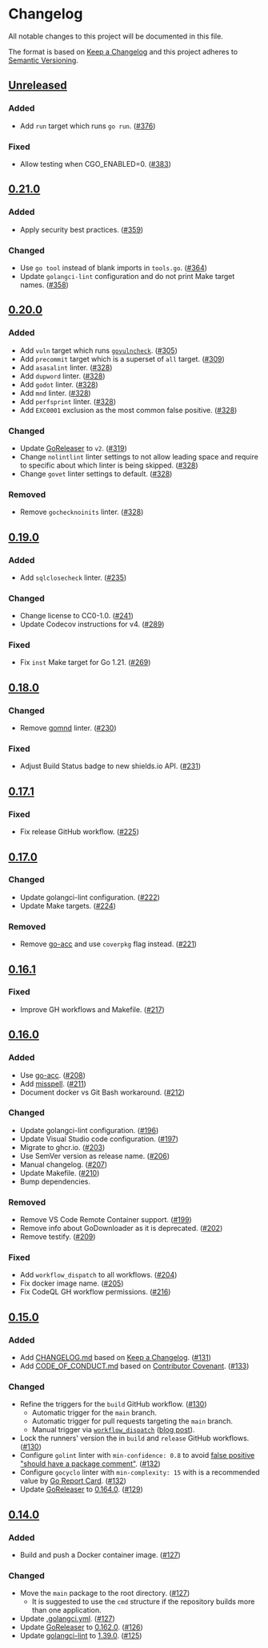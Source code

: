 # Changelog

All notable changes to this project will be documented in this file.

The format is based on [Keep a Changelog](https://keepachangelog.com/en/1.1.0/)
and this project adheres to [Semantic Versioning](https://semver.org/spec/v2.0.0.html).

## [Unreleased](https://github.com/clbiggs/cyberark-to-k8s/compare/v0.21.0...HEAD)

### Added

- Add `run` target which runs `go run`. ([#376](https://github.com/clbiggs/cyberark-to-k8s/pull/376))

### Fixed

- Allow testing when CGO_ENABLED=0. ([#383](https://github.com/clbiggs/cyberark-to-k8s/pull/383))

## [0.21.0](https://github.com/clbiggs/cyberark-to-k8s/releases/tag/v0.21.0)

### Added

- Apply security best practices. ([#359](https://github.com/clbiggs/cyberark-to-k8s/pull/359))

### Changed

- Use `go tool` instead of blank imports in `tools.go`. ([#364](https://github.com/clbiggs/cyberark-to-k8s/pull/364))
- Update `golangci-lint` configuration and do not print Make target names. ([#358](https://github.com/clbiggs/cyberark-to-k8s/pull/358))

## [0.20.0](https://github.com/clbiggs/cyberark-to-k8s/releases/tag/v0.20.0)

### Added

- Add `vuln` target which runs [`govulncheck`](https://pkg.go.dev/golang.org/x/vuln/cmd/govulncheck). ([#305](https://github.com/clbiggs/cyberark-to-k8s/pull/305))
- Add `precommit` target which is a superset of `all` target. ([#309](https://github.com/clbiggs/cyberark-to-k8s/pull/309))
- Add `asasalint` linter. ([#328](https://github.com/clbiggs/cyberark-to-k8s/pull/328))
- Add `dupword` linter. ([#328](https://github.com/clbiggs/cyberark-to-k8s/pull/328))
- Add `godot` linter. ([#328](https://github.com/clbiggs/cyberark-to-k8s/pull/328))
- Add `mnd` linter. ([#328](https://github.com/clbiggs/cyberark-to-k8s/pull/328))
- Add `perfsprint` linter. ([#328](https://github.com/clbiggs/cyberark-to-k8s/pull/328))
- Add `EXC0001` exclusion as the most common false positive. ([#328](https://github.com/clbiggs/cyberark-to-k8s/pull/328))

### Changed

- Update [GoReleaser](https://github.com/goreleaser/goreleaser) to `v2`. ([#319](https://github.com/clbiggs/cyberark-to-k8s/pull/319))
- Change `nolintlint` linter settings to not allow leading space and require to specific about which linter is being skipped. ([#328](https://github.com/clbiggs/cyberark-to-k8s/pull/328))
- Change `govet` linter settings to default. ([#328](https://github.com/clbiggs/cyberark-to-k8s/pull/328))

### Removed

- Remove `gochecknoinits` linter. ([#328](https://github.com/clbiggs/cyberark-to-k8s/pull/328))

## [0.19.0](https://github.com/clbiggs/cyberark-to-k8s/releases/tag/v0.19.0)

### Added

- Add `sqlclosecheck` linter. ([#235](https://github.com/clbiggs/cyberark-to-k8s/pull/235))

### Changed

- Change license to CC0-1.0. ([#241](https://github.com/clbiggs/cyberark-to-k8s/pull/241))
- Update Codecov instructions for v4. ([#289](https://github.com/clbiggs/cyberark-to-k8s/pull/289))

### Fixed

- Fix `inst` Make target for Go 1.21. ([#269](https://github.com/clbiggs/cyberark-to-k8s/pull/269))

## [0.18.0](https://github.com/clbiggs/cyberark-to-k8s/releases/tag/v0.18.0)

### Changed

- Remove [gomnd](https://github.com/tommy-muehle/go-mnd) linter. ([#230](https://github.com/clbiggs/cyberark-to-k8s/pull/230))

### Fixed

- Adjust Build Status badge to new shields.io API. ([#231](https://github.com/clbiggs/cyberark-to-k8s/pull/231))

## [0.17.1](https://github.com/clbiggs/cyberark-to-k8s/releases/tag/v0.17.1)

### Fixed

- Fix release GitHub workflow. ([#225](https://github.com/clbiggs/cyberark-to-k8s/pull/225))

## [0.17.0](https://github.com/clbiggs/cyberark-to-k8s/releases/tag/v0.17.0)

### Changed

- Update golangci-lint configuration. ([#222](https://github.com/clbiggs/cyberark-to-k8s/pull/222))
- Update Make targets. ([#224](https://github.com/clbiggs/cyberark-to-k8s/pull/224))

### Removed

- Remove [go-acc](https://github.com/ory/go-acc) and use `coverpkg` flag instead. ([#221](https://github.com/clbiggs/cyberark-to-k8s/pull/221))

## [0.16.1](https://github.com/clbiggs/cyberark-to-k8s/releases/tag/v0.16.1)

### Fixed

- Improve GH workflows and Makefile. ([#217](https://github.com/clbiggs/cyberark-to-k8s/pull/217))

## [0.16.0](https://github.com/clbiggs/cyberark-to-k8s/releases/tag/v0.16.0)

### Added

- Use [go-acc](https://github.com/ory/go-acc). ([#208](https://github.com/clbiggs/cyberark-to-k8s/pull/208))
- Add [misspell](https://github.com/client9/misspell). ([#211](https://github.com/clbiggs/cyberark-to-k8s/pull/211))
- Document docker vs Git Bash workaround. ([#212](https://github.com/clbiggs/cyberark-to-k8s/pull/212))

### Changed

- Update golangci-lint configuration. ([#196](https://github.com/clbiggs/cyberark-to-k8s/pull/196))
- Update Visual Studio code configuration. ([#197](https://github.com/clbiggs/cyberark-to-k8s/pull/197))
- Migrate to ghcr.io. ([#203](https://github.com/clbiggs/cyberark-to-k8s/pull/203))
- Use SemVer version as release name. ([#206](https://github.com/clbiggs/cyberark-to-k8s/pull/206))
- Manual changelog. ([#207](https://github.com/clbiggs/cyberark-to-k8s/pull/207))
- Update Makefile. ([#210](https://github.com/clbiggs/cyberark-to-k8s/pull/210))
- Bump dependencies.

### Removed

- Remove VS Code Remote Container support. ([#199](https://github.com/clbiggs/cyberark-to-k8s/pull/199))
- Remove info about GoDownloader as it is deprecated. ([#202](https://github.com/clbiggs/cyberark-to-k8s/pull/202))
- Remove testify. ([#209](https://github.com/clbiggs/cyberark-to-k8s/pull/209))

### Fixed

- Add `workflow_dispatch` to all workflows. ([#204](https://github.com/clbiggs/cyberark-to-k8s/pull/204))
- Fix docker image name. ([#205](https://github.com/clbiggs/cyberark-to-k8s/pull/205))
- Fix CodeQL GH workflow permissions. ([#216](https://github.com/clbiggs/cyberark-to-k8s/pull/216))

## [0.15.0](https://github.com/clbiggs/cyberark-to-k8s/releases/tag/v0.15.0)

### Added

- Add [CHANGELOG.md](CHANGELOG.md) based on [Keep a Changelog](https://keepachangelog.com/en/1.1.0/). ([#131](https://github.com/clbiggs/cyberark-to-k8s/pull/131))
- Add [CODE_OF_CONDUCT.md](CODE_OF_CONDUCT.md) based on [Contributor Covenant](https://www.contributor-covenant.org/version/2/0/code_of_conduct/). ([#133](https://github.com/clbiggs/cyberark-to-k8s/pull/133))

### Changed

- Refine the triggers for the `build` GitHub workflow. ([#130](https://github.com/clbiggs/cyberark-to-k8s/pull/130))
  - Automatic trigger for the `main` branch.
  - Automatic trigger for pull requests targeting the `main` branch.
  - Manual trigger via [`workflow_dispatch`](https://docs.github.com/en/actions/reference/events-that-trigger-workflows#workflow_dispatch) ([blog post](https://github.blog/changelog/2020-07-06-github-actions-manual-triggers-with-workflow_dispatch/)).
- Lock the runners' version the in `build` and `release` GitHub workflows. ([#130](https://github.com/clbiggs/cyberark-to-k8s/pull/130))
- Configure `golint` linter with `min-confidence: 0.8` to avoid [false positive "should have a package comment"](https://github.com/golangci/golangci-lint/issues/1556). ([#132](https://github.com/clbiggs/cyberark-to-k8s/pull/132))
- Configure `gocyclo` linter with `min-complexity: 15` with is a recommended value by [Go Report Card](https://goreportcard.com/). ([#132](https://github.com/clbiggs/cyberark-to-k8s/pull/132))
- Update [GoReleaser](https://github.com/goreleaser/goreleaser) to [0.164.0](https://github.com/goreleaser/goreleaser/releases/tag/v0.164.0). ([#129](https://github.com/clbiggs/cyberark-to-k8s/pull/129))

## [0.14.0](https://github.com/clbiggs/cyberark-to-k8s/releases/tag/v0.14.0)

### Added

- Build and push a Docker container image. ([#127](https://github.com/clbiggs/cyberark-to-k8s/pull/127))

### Changed

- Move the `main` package to the root directory. ([#127](https://github.com/clbiggs/cyberark-to-k8s/pull/127))
  - It is suggested to use the `cmd` structure if the repository builds more than one application.
- Update [.golangci.yml](https://github.com/clbiggs/cyberark-to-k8s/blob/v0.14.0/.golangci.yml). ([#127](https://github.com/clbiggs/cyberark-to-k8s/pull/127))
- Update [GoReleaser](https://github.com/goreleaser/goreleaser) to [0.162.0](https://github.com/goreleaser/goreleaser/releases/tag/v0.162.0). ([#126](https://github.com/clbiggs/cyberark-to-k8s/pull/126))
- Update [golangci-lint](https://github.com/golangci/golangci-lint) to [1.39.0](https://github.com/golangci/golangci-lint/releases/tag/v1.39.0). ([#125](https://github.com/clbiggs/cyberark-to-k8s/pull/125))

<!-- markdownlint-configure-file
MD024:
  # Only check sibling headings
  siblings_only: true
-->
